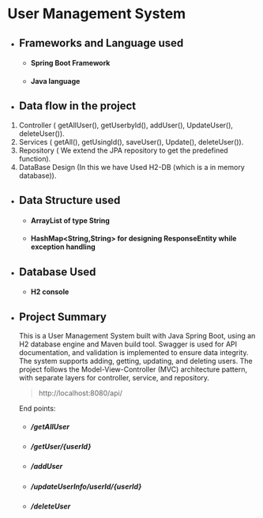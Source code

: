# User Management System
- ## Frameworks and Language used
    - #### Spring Boot Framework
    - #### Java language
- ## Data flow in the project
1. Controller ( getAllUser(), getUserbyId(), addUser(), UpdateUser(), deleteUser()).
2. Services   ( getAll(), getUsingId(), saveUser(), Update(), deleteUser()).
3. Repository ( We extend the JPA repository to get the predefined function).
4. DataBase Design (In this we have Used H2-DB (which is a in memory database)).
- ## Data Structure used
    - #### ArrayList of type String
    - #### HashMap<String,String> for designing ResponseEntity while exception handling
- ## Database Used
    - #### H2 console
- ## Project Summary
  This is a User Management System built with Java Spring Boot, using an H2 database engine and Maven build tool. Swagger is used for API documentation, and validation is implemented to ensure data integrity. The system supports adding, getting, updating, and deleting users. The project follows the Model-View-Controller (MVC) architecture pattern, with separate layers for controller, service, and repository.

  > http://localhost:8080/api/

  End points:
    - ##### /getAllUser
    - ##### /getUser/{userId}
    - ##### /addUser
    - ##### /updateUserInfo/userId/{userId}
    - ##### /deleteUser
